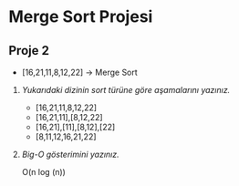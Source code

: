 # Merge Sort Projesi
## Proje 2
- [16,21,11,8,12,22] -> Merge Sort

1) *Yukarıdaki dizinin sort türüne göre aşamalarını yazınız.*
    - [16,21,11,8,12,22]
    - [16,21,11],[8,12,22] 
    - [16,21],[11],[8,12],[22] 
    - [8,11,12,16,21,22]

2) *Big-O gösterimini yazınız.*

    O(n log (n))